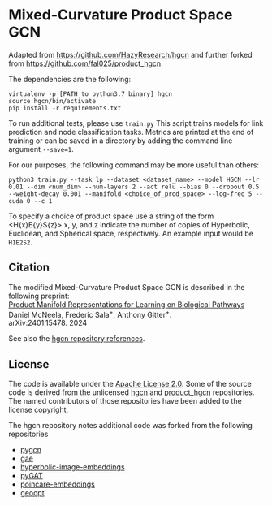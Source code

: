 Mixed-Curvature Product Space GCN
==================================================

Adapted from https://github.com/HazyResearch/hgcn 
and further forked from https://github.com/fal025/product_hgcn.

The dependencies are the following:

```
virtualenv -p [PATH to python3.7 binary] hgcn
source hgcn/bin/activate
pip install -r requirements.txt
```

To run additional tests, please use `train.py`
This script trains models for link prediction and node classification tasks. Metrics are printed at the end of training or can be saved in a directory by adding the command line argument `--save=1`.

For our purposes, the following command may be more useful than others:

```
python3 train.py --task lp --dataset <dataset_name> --model HGCN --lr 0.01 --dim <num_dim> --num-layers 2 --act relu --bias 0 --dropout 0.5 --weight-decay 0.001 --manifold <choice_of_prod_space> --log-freq 5 --cuda 0 --c 1
```

To specify a choice of product space use a string of the form <H{x}E{y}S{z}> x, y, and z indicate the number of copies of Hyperbolic, Euclidean, and Spherical space, respectively. An example input would be `H1E2S2`.

## Citation
The modified Mixed-Curvature Product Space GCN is described in the following preprint:  
[Product Manifold Representations for Learning on Biological Pathways](https://arxiv.org/abs/2401.15478)  
Daniel McNeela, Frederic Sala<sup>+</sup>, Anthony Gitter<sup>+</sup>.  
arXiv:2401.15478. 2024

See also the [hgcn repository references](https://github.com/HazyResearch/hgcn?tab=readme-ov-file#references).

## License
The code is available under the [Apache License 2.0](LICENSE).
Some of the source code is derived from the unlicensed [hgcn](https://github.com/HazyResearch/hgcn) and [product_hgcn](https://github.com/fal025/product_hgcn) repositories.
The named contributors of those repositories have been added to the license copyright.

The hgcn repository notes additional code was forked from the following repositories

 * [pygcn](https://github.com/tkipf/pygcn)
 * [gae](https://github.com/tkipf/gae)
 * [hyperbolic-image-embeddings](https://github.com/KhrulkovV/hyperbolic-image-embeddings)
 * [pyGAT](https://github.com/Diego999/pyGAT)
 * [poincare-embeddings](https://github.com/facebookresearch/poincare-embeddings)
 * [geoopt](https://github.com/geoopt/geoopt)
